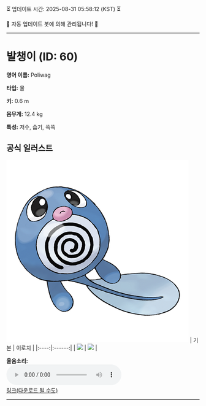 
⏳ 업데이트 시간: 2025-08-31 05:58:12 (KST) ⏳

🤖 자동 업데이트 봇에 의해 관리됩니다! 🤖

---

# 발챙이 (ID: 60)
**영어 이름:** Poliwag

**타입:** 물

**키:** 0.6 m

**몸무게:** 12.4 kg

**특성:** 저수, 습기, 쓱쓱

## 공식 일러스트
![](https://raw.githubusercontent.com/PokeAPI/sprites/master/sprites/pokemon/other/official-artwork/60.png)
| 기본 | 이로치 |
|:----:|:------:|
| <img src="http://play.pokemonshowdown.com/sprites/ani/poliwag.gif" width="200"> | <img src="http://play.pokemonshowdown.com/sprites/ani-shiny/poliwag.gif" width="200"> |

**울음소리:**<br><audio controls src="https://raw.githubusercontent.com/PokeAPI/cries/main/cries/pokemon/latest/60.ogg"></audio><br> [링크(다운로드 될 수도)](https://raw.githubusercontent.com/PokeAPI/cries/main/cries/pokemon/latest/60.ogg)


---
